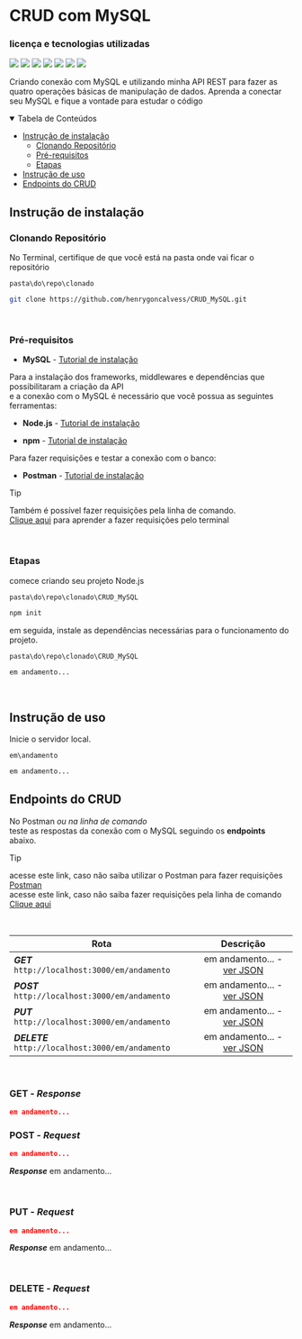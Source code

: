 # CRUD com MySQL

### licença e tecnologias utilizadas

<img src="https://img.shields.io/github/license/henrygoncalvess/API_RESTful?style=for-the-badge"> <img src="https://img.shields.io/badge/mysql-8.0.39-blue?style=for-the-badge&logo=mysql&logoColor=white"> <img src="https://img.shields.io/badge/express-4.21.1-black?style=for-the-badge&logoColor=black"> <img src="https://img.shields.io/badge/cors-2.8.5-royalblue?style=for-the-badge&logo=cors&logoColor=black"> <img src="https://img.shields.io/badge/node-20.16.0-43853D?style=for-the-badge&logo=node.js"> <img src="https://img.shields.io/badge/npm-10.8.2-firebrick?style=for-the-badge&logo=npm&logoColor=firebrick"> <img src="https://img.shields.io/badge/postman-11.16.0-orange?style=for-the-badge&logo=postman">

Criando conexão com MySQL e utilizando minha API REST para fazer as quatro operações básicas de manipulação de dados. Aprenda a conectar seu MySQL e fique a vontade para estudar o código

  
<details open="open">
<summary>Tabela de Conteúdos</summary>
  
- [Instrução de instalação](#instrução-de-instalação)
  - [Clonando Repositório](#clonando-repositório)
  - [Pré-requisitos](#pré-requisitos)
  - [Etapas](#etapas)
- [Instrução de uso](#instrução-de-uso)
- [Endpoints do CRUD](#endpoints-do-crud)
  
</details>

## Instrução de instalação

### Clonando Repositório
No Terminal, certifique de que você está na pasta onde vai ficar o repositório

```pasta\do\repo\clonado```
``` bash
git clone https://github.com/henrygoncalvess/CRUD_MySQL.git
```

<br>

### Pré-requisitos
- **MySQL** - [Tutorial de instalação](https://www.alura.com.br/artigos/mysql-do-download-e-instalacao-ate-sua-primeira-tabela)

Para a instalação dos frameworks, middlewares e dependências que possibilitaram a criação da API  
e a conexão com o MySQL é necessário que você possua as seguintes ferramentas:

- **Node.js** - [Tutorial de instalação](https://nodejs.org/pt)

- **npm** - [Tutorial de instalação](https://docs.npmjs.com/downloading-and-installing-node-js-and-npm)

Para fazer requisições e testar a conexão com o banco:
- **Postman** - [Tutorial de instalação](https://www.postman.com/downloads/)

> [!tip]
> Também é possível fazer requisições pela linha de comando.  
[Clique aqui](https://www.campuscode.com.br/conteudos/comandos-curl-para-testar-requisicoes-api) para aprender a fazer requisições pelo terminal

<br>

### Etapas

comece criando seu projeto Node.js

`pasta\do\repo\clonado\CRUD_MySQL`
``` bash
npm init
```
em seguida, instale as dependências necessárias para o funcionamento do projeto.

`pasta\do\repo\clonado\CRUD_MySQL`
``` bash
em andamento...
```

<br>

## Instrução de uso

Inicie o servidor local.

`em\andamento`
``` bash
em andamento...
```

## Endpoints do CRUD

No Postman *ou na linha de comando*  
teste as respostas da conexão com o MySQL seguindo os **endpoints** abaixo.

> [!tip]
> acesse este link, caso não saiba utilizar o Postman para fazer requisições [Postman](https://learning.postman.com/docs/introduction/overview/)  
> acesse este link, caso não saiba fazer requisições pela linha de comando [Clique aqui](https://www.campuscode.com.br/conteudos/comandos-curl-para-testar-requisicoes-api)

<br>

Rota | Descrição
--- | :---:
***GET*** ` http://localhost:3000/em/andamento `| em andamento... - [ver JSON](#get---response)
***POST*** ` http://localhost:3000/em/andamento `| em andamento... - [ver JSON](#post---request)
***PUT*** ` http://localhost:3000/em/andamento `| em andamento... - [ver JSON](#put---request)
***DELETE*** ` http://localhost:3000/em/andamento `| em andamento... - [ver JSON](#delete---request)

<br>

### GET - ***Response***

``` json
em andamento...
```

### POST - ***Request***

``` json
em andamento...
```

***Response***
em andamento...

<br>

### PUT - ***Request***

``` json
em andamento...
```

***Response***
em andamento...

<br>

### DELETE - ***Request***

``` json
em andamento...
```

***Response***
em andamento...
